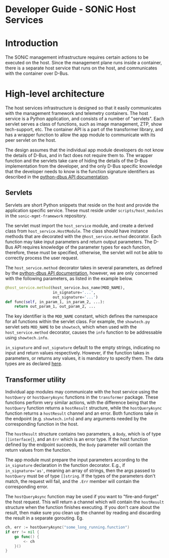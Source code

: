 Developer Guide - SONiC Host Services
=====================================

# Introduction

The SONiC management infrastructure requires certain actions to be executed on
the host. Since the management plane runs inside a container, there is a
separate host service that runs on the host, and communicates with the container
over D-Bus.

# High-level architecture

The host services infrastructure is designed so that it easily communicates with
the management framework and telemetry containers. The host service is a Python
application, and consists of a number of "servlets". Each servlet serves a class
of functions, such as image management, ZTP, show tech-support, etc. The
container API is a part of the transformer library, and has a wrapper function
to allow the app module to communicate with its peer servlet on the host.

The design assumes that the individual app module developers do not know the
details of D-Bus, and in fact does not require them to. The wrapper function and
the servlets take care of hiding the details of the D-Bus implementation from
the developer, and the only D-Bus specific knowledge that the developer needs to
know is the function signature identifiers as described in the [python-dbus API
documentation][dbus].

## Servlets

Servlets are short Python snippets that reside on the host and provide the
application specific service. These must reside under `scripts/host_modules` in
the `sonic-mgmt-framework` repository.

The servlet must import the `host_service` module, and create a derived class
from `host_service.HostModule`. The class should have instance methods that
are decorated with the `@host_service.method` decorator. Each function may take
input parameters and return output parameters. The D-Bus API requires knowledge
of the parameter types for each function, therefore, these must be specified,
otherwise, the servlet will not be able to correctly process the user request.

The `host_service.method` decorator takes in several parameters, as defined by
the [python-dbus API documentation][dbus], however, we are only concerned with
the following parameters, as listed in the example below.

```python
@host_service.method(host_service.bus_name(MOD_NAME),
                     in_signature='...',
                     out_signature='...')
def func(self, in_param_1, in_param_2, ...):
    return out_param_1, out_param_2, ...
```

The key identifier is the `MOD_NAME` constant, which defines the namespace for
all functions within the servlet class. For example, the `showtech.py` servlet
sets `MOD_NAME` to be `showtech`, which when used with the `host_service.method`
decorator, causes the `info` function to be addressable using `showtech.info`.

`in_signature` and `out_signature` default to the empty strings, indicating no
input and return values respectively. However, if the function takes in
parameters, or returns any values, it is mandatory to specify them. The data
types are as declared [here][dbus].

## Transformer utility

Individual app modules may communicate with the host service using the
`hostQuery` or `hostQueryAsync` functions in the `transformer` package. These
functions perform very similar actions, with the difference being that the
`hostQuery` function returns a `hostResult` structure, while the
`hostQueryAsync` function returns a `hostResult` channel and an error. Both
functions take in the endpoint (e.g. `showtech.info`) and any arguments needed
by the corresponding function in the host.

The `hostResult` structure contains two parameters, a `Body`, which is of type
`[]interface{}`, and an `Err` which is an error type. If the host function
defined by the endpoint succeeds, the `Body` parameter will contain the return
values from the function.

The app module must prepare the input parameters according to the `in_signature`
declaration in the function decorator. E.g., if `in_signature='as'`, meaning an
array of strings, then the args passed to `hostQuery` must be of type
`[]string`. If the types of the parameters don't match, the request will fail,
and the `.Err` member will contain the corresponding error.

The `hostQueryAsync` function may be used if you want to "fire-and-forget" the
host request. This will return a channel which will contain the `hostResult`
structure when the function finishes executing. If you don't care about the
result, then make sure you clean up the channel by reading and discarding the
result in a separate gorouting. Eg.

```go
ch, err := hostQueryAsync("some_long_running.function")
if err != nil {
    go func() {
        <- ch
    }()
}
```

[dbus]: https://dbus.freedesktop.org/doc/dbus-python/tutorial.html#basic-types



